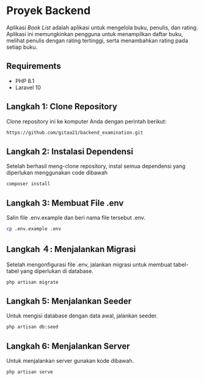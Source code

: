 # Proyek Backend

Aplikasi *Book List* adalah aplikasi untuk mengelola buku, penulis, dan rating. Aplikasi ini memungkinkan pengguna untuk menampilkan daftar buku, melihat penulis dengan rating tertinggi, serta menambahkan rating pada setiap buku.

## Requirements
- PHP 8.1
- Laravel 10

## Langkah 1: Clone Repository

Clone repository ini ke komputer Anda dengan perintah berikut:

```bash
https://github.com/gitaa21/backend_examination.git
```

## Langkah 2: Instalasi Dependensi

Setelah berhasil meng-clone repository, instal semua dependensi yang diperlukan menggunakan code dibawah

```bash
composer install
```

## Langkah 3: Membuat File .env

Salin file .env.example dan beri nama file tersebut .env. 

```bash
cp .env.example .env
```

## Langkah ４: Menjalankan Migrasi

Setelah mengonfigurasi file .env, jalankan migrasi untuk membuat tabel-tabel yang diperlukan di database.

```bash
php artisan migrate
```

## Langkah 5: Menjalankan Seeder

Untuk mengisi database dengan data awal, jalankan seeder.

```bash
php artisan db:seed
```

## Langkah 6: Menjalankan Server

Untuk menjalankan server gunakan kode dibawah.

```bash
php artisan serve
```
